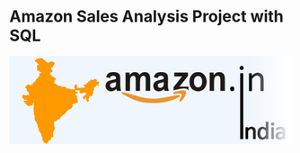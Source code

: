 # Amazon Sales Analysis Project with SQL
![alt text](https://github.com/Anilthapa5045/Amazon_sales_Data/blob/main/amazon_india_wide_image-3.jpg)
